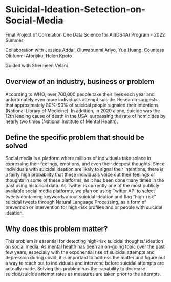 # Suicidal-Ideation-Setection-on-Social-Media
Final Project of Correlation One Data Science for All(DS4A) Program - 2022 Summer 

Collaboration with Jessica Addai, Oluwabunmi Ariyo, Yue Huang, Countess Olufunmi Aforijiku, Helen Kpoto

Guided with Shermeen Velani

## Overview of an industry, business or problem
According to WHO, over 700,000 people take their lives each year and unfortunately even more individuals attempt suicide. Research suggests that approximately 80%-90% of suicidal people signaled their intentions (National Library of Medicine). In addition, in 2020 alone, suicide was the 12th leading cause of death in the USA, surpassing the rate of homicides by nearly two times (National Institute of Mental Health).

## Define the specific problem that should be solved
Social media is a platform where millions of individuals take solace in expressing their feelings, emotions, and even their deepest thoughts. Since individuals with suicidal ideation are likely to signal their intentions, there is a fairly high probability that these individuals voice out their feelings or thoughts in some of these platforms, as it has been done many times in the past using historical data. As Twitter is currently one of the most publicly available social media platforms, we plan on using Twitter API to select tweets containing keywords about suicidal ideation and flag “high-risk” suicidal tweets through Natural Language Processing, as a form of prevention or intervention for high-risk profiles and or people with suicidal ideation.

## Why does this problem matter?
This problem is essential for detecting high-risk suicidal thoughts/ ideation on social media. As mental health has been an on-going topic over the past few years, especially with the exponential rise of suicidal attempts and depression during covid, it is important to address the matter and figure out a way to reach out to individuals and intervene before suicidal attempts are actually made. Solving this problem has the capability to decrease suicide/suicide attempt rates as measures are taken prior to the attempts.
